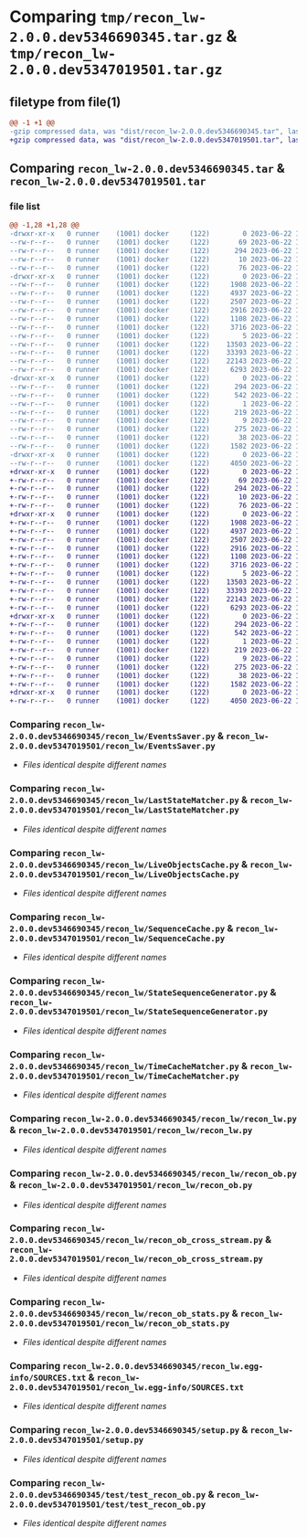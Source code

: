 # Comparing `tmp/recon_lw-2.0.0.dev5346690345.tar.gz` & `tmp/recon_lw-2.0.0.dev5347019501.tar.gz`

## filetype from file(1)

```diff
@@ -1 +1 @@
-gzip compressed data, was "dist/recon_lw-2.0.0.dev5346690345.tar", last modified: Thu Jun 22 14:20:34 2023, max compression
+gzip compressed data, was "dist/recon_lw-2.0.0.dev5347019501.tar", last modified: Thu Jun 22 14:51:29 2023, max compression
```

## Comparing `recon_lw-2.0.0.dev5346690345.tar` & `recon_lw-2.0.0.dev5347019501.tar`

### file list

```diff
@@ -1,28 +1,28 @@
-drwxr-xr-x   0 runner    (1001) docker     (122)        0 2023-06-22 14:20:34.000000 recon_lw-2.0.0.dev5346690345/
--rw-r--r--   0 runner    (1001) docker     (122)       69 2023-06-22 14:19:43.000000 recon_lw-2.0.0.dev5346690345/MANIFEST.in
--rw-r--r--   0 runner    (1001) docker     (122)      294 2023-06-22 14:20:34.000000 recon_lw-2.0.0.dev5346690345/PKG-INFO
--rw-r--r--   0 runner    (1001) docker     (122)       10 2023-06-22 14:19:43.000000 recon_lw-2.0.0.dev5346690345/README.md
--rw-r--r--   0 runner    (1001) docker     (122)       76 2023-06-22 14:20:07.000000 recon_lw-2.0.0.dev5346690345/package_info.json
-drwxr-xr-x   0 runner    (1001) docker     (122)        0 2023-06-22 14:20:34.000000 recon_lw-2.0.0.dev5346690345/recon_lw/
--rw-r--r--   0 runner    (1001) docker     (122)     1908 2023-06-22 14:19:43.000000 recon_lw-2.0.0.dev5346690345/recon_lw/EventsSaver.py
--rw-r--r--   0 runner    (1001) docker     (122)     4937 2023-06-22 14:19:43.000000 recon_lw-2.0.0.dev5346690345/recon_lw/LastStateMatcher.py
--rw-r--r--   0 runner    (1001) docker     (122)     2507 2023-06-22 14:19:43.000000 recon_lw-2.0.0.dev5346690345/recon_lw/LiveObjectsCache.py
--rw-r--r--   0 runner    (1001) docker     (122)     2916 2023-06-22 14:19:43.000000 recon_lw-2.0.0.dev5346690345/recon_lw/SequenceCache.py
--rw-r--r--   0 runner    (1001) docker     (122)     1108 2023-06-22 14:19:43.000000 recon_lw-2.0.0.dev5346690345/recon_lw/StateSequenceGenerator.py
--rw-r--r--   0 runner    (1001) docker     (122)     3716 2023-06-22 14:19:43.000000 recon_lw-2.0.0.dev5346690345/recon_lw/TimeCacheMatcher.py
--rw-r--r--   0 runner    (1001) docker     (122)        5 2023-06-22 14:19:43.000000 recon_lw-2.0.0.dev5346690345/recon_lw/__init__.py
--rw-r--r--   0 runner    (1001) docker     (122)    13503 2023-06-22 14:19:43.000000 recon_lw-2.0.0.dev5346690345/recon_lw/recon_lw.py
--rw-r--r--   0 runner    (1001) docker     (122)    33393 2023-06-22 14:19:43.000000 recon_lw-2.0.0.dev5346690345/recon_lw/recon_ob.py
--rw-r--r--   0 runner    (1001) docker     (122)    22143 2023-06-22 14:19:43.000000 recon_lw-2.0.0.dev5346690345/recon_lw/recon_ob_cross_stream.py
--rw-r--r--   0 runner    (1001) docker     (122)     6293 2023-06-22 14:19:43.000000 recon_lw-2.0.0.dev5346690345/recon_lw/recon_ob_stats.py
-drwxr-xr-x   0 runner    (1001) docker     (122)        0 2023-06-22 14:20:34.000000 recon_lw-2.0.0.dev5346690345/recon_lw.egg-info/
--rw-r--r--   0 runner    (1001) docker     (122)      294 2023-06-22 14:20:34.000000 recon_lw-2.0.0.dev5346690345/recon_lw.egg-info/PKG-INFO
--rw-r--r--   0 runner    (1001) docker     (122)      542 2023-06-22 14:20:34.000000 recon_lw-2.0.0.dev5346690345/recon_lw.egg-info/SOURCES.txt
--rw-r--r--   0 runner    (1001) docker     (122)        1 2023-06-22 14:20:34.000000 recon_lw-2.0.0.dev5346690345/recon_lw.egg-info/dependency_links.txt
--rw-r--r--   0 runner    (1001) docker     (122)      219 2023-06-22 14:20:34.000000 recon_lw-2.0.0.dev5346690345/recon_lw.egg-info/requires.txt
--rw-r--r--   0 runner    (1001) docker     (122)        9 2023-06-22 14:20:34.000000 recon_lw-2.0.0.dev5346690345/recon_lw.egg-info/top_level.txt
--rw-r--r--   0 runner    (1001) docker     (122)      275 2023-06-22 14:19:43.000000 recon_lw-2.0.0.dev5346690345/requirements.txt
--rw-r--r--   0 runner    (1001) docker     (122)       38 2023-06-22 14:20:34.000000 recon_lw-2.0.0.dev5346690345/setup.cfg
--rw-r--r--   0 runner    (1001) docker     (122)     1582 2023-06-22 14:19:43.000000 recon_lw-2.0.0.dev5346690345/setup.py
-drwxr-xr-x   0 runner    (1001) docker     (122)        0 2023-06-22 14:20:34.000000 recon_lw-2.0.0.dev5346690345/test/
--rw-r--r--   0 runner    (1001) docker     (122)     4050 2023-06-22 14:19:43.000000 recon_lw-2.0.0.dev5346690345/test/test_recon_ob.py
+drwxr-xr-x   0 runner    (1001) docker     (122)        0 2023-06-22 14:51:29.000000 recon_lw-2.0.0.dev5347019501/
+-rw-r--r--   0 runner    (1001) docker     (122)       69 2023-06-22 14:50:39.000000 recon_lw-2.0.0.dev5347019501/MANIFEST.in
+-rw-r--r--   0 runner    (1001) docker     (122)      294 2023-06-22 14:51:29.000000 recon_lw-2.0.0.dev5347019501/PKG-INFO
+-rw-r--r--   0 runner    (1001) docker     (122)       10 2023-06-22 14:50:39.000000 recon_lw-2.0.0.dev5347019501/README.md
+-rw-r--r--   0 runner    (1001) docker     (122)       76 2023-06-22 14:51:04.000000 recon_lw-2.0.0.dev5347019501/package_info.json
+drwxr-xr-x   0 runner    (1001) docker     (122)        0 2023-06-22 14:51:29.000000 recon_lw-2.0.0.dev5347019501/recon_lw/
+-rw-r--r--   0 runner    (1001) docker     (122)     1908 2023-06-22 14:50:39.000000 recon_lw-2.0.0.dev5347019501/recon_lw/EventsSaver.py
+-rw-r--r--   0 runner    (1001) docker     (122)     4937 2023-06-22 14:50:39.000000 recon_lw-2.0.0.dev5347019501/recon_lw/LastStateMatcher.py
+-rw-r--r--   0 runner    (1001) docker     (122)     2507 2023-06-22 14:50:39.000000 recon_lw-2.0.0.dev5347019501/recon_lw/LiveObjectsCache.py
+-rw-r--r--   0 runner    (1001) docker     (122)     2916 2023-06-22 14:50:39.000000 recon_lw-2.0.0.dev5347019501/recon_lw/SequenceCache.py
+-rw-r--r--   0 runner    (1001) docker     (122)     1108 2023-06-22 14:50:39.000000 recon_lw-2.0.0.dev5347019501/recon_lw/StateSequenceGenerator.py
+-rw-r--r--   0 runner    (1001) docker     (122)     3716 2023-06-22 14:50:39.000000 recon_lw-2.0.0.dev5347019501/recon_lw/TimeCacheMatcher.py
+-rw-r--r--   0 runner    (1001) docker     (122)        5 2023-06-22 14:50:39.000000 recon_lw-2.0.0.dev5347019501/recon_lw/__init__.py
+-rw-r--r--   0 runner    (1001) docker     (122)    13503 2023-06-22 14:50:39.000000 recon_lw-2.0.0.dev5347019501/recon_lw/recon_lw.py
+-rw-r--r--   0 runner    (1001) docker     (122)    33393 2023-06-22 14:50:39.000000 recon_lw-2.0.0.dev5347019501/recon_lw/recon_ob.py
+-rw-r--r--   0 runner    (1001) docker     (122)    22143 2023-06-22 14:50:39.000000 recon_lw-2.0.0.dev5347019501/recon_lw/recon_ob_cross_stream.py
+-rw-r--r--   0 runner    (1001) docker     (122)     6293 2023-06-22 14:50:39.000000 recon_lw-2.0.0.dev5347019501/recon_lw/recon_ob_stats.py
+drwxr-xr-x   0 runner    (1001) docker     (122)        0 2023-06-22 14:51:29.000000 recon_lw-2.0.0.dev5347019501/recon_lw.egg-info/
+-rw-r--r--   0 runner    (1001) docker     (122)      294 2023-06-22 14:51:29.000000 recon_lw-2.0.0.dev5347019501/recon_lw.egg-info/PKG-INFO
+-rw-r--r--   0 runner    (1001) docker     (122)      542 2023-06-22 14:51:29.000000 recon_lw-2.0.0.dev5347019501/recon_lw.egg-info/SOURCES.txt
+-rw-r--r--   0 runner    (1001) docker     (122)        1 2023-06-22 14:51:29.000000 recon_lw-2.0.0.dev5347019501/recon_lw.egg-info/dependency_links.txt
+-rw-r--r--   0 runner    (1001) docker     (122)      219 2023-06-22 14:51:29.000000 recon_lw-2.0.0.dev5347019501/recon_lw.egg-info/requires.txt
+-rw-r--r--   0 runner    (1001) docker     (122)        9 2023-06-22 14:51:29.000000 recon_lw-2.0.0.dev5347019501/recon_lw.egg-info/top_level.txt
+-rw-r--r--   0 runner    (1001) docker     (122)      275 2023-06-22 14:50:39.000000 recon_lw-2.0.0.dev5347019501/requirements.txt
+-rw-r--r--   0 runner    (1001) docker     (122)       38 2023-06-22 14:51:29.000000 recon_lw-2.0.0.dev5347019501/setup.cfg
+-rw-r--r--   0 runner    (1001) docker     (122)     1582 2023-06-22 14:50:39.000000 recon_lw-2.0.0.dev5347019501/setup.py
+drwxr-xr-x   0 runner    (1001) docker     (122)        0 2023-06-22 14:51:29.000000 recon_lw-2.0.0.dev5347019501/test/
+-rw-r--r--   0 runner    (1001) docker     (122)     4050 2023-06-22 14:50:39.000000 recon_lw-2.0.0.dev5347019501/test/test_recon_ob.py
```

### Comparing `recon_lw-2.0.0.dev5346690345/recon_lw/EventsSaver.py` & `recon_lw-2.0.0.dev5347019501/recon_lw/EventsSaver.py`

 * *Files identical despite different names*

### Comparing `recon_lw-2.0.0.dev5346690345/recon_lw/LastStateMatcher.py` & `recon_lw-2.0.0.dev5347019501/recon_lw/LastStateMatcher.py`

 * *Files identical despite different names*

### Comparing `recon_lw-2.0.0.dev5346690345/recon_lw/LiveObjectsCache.py` & `recon_lw-2.0.0.dev5347019501/recon_lw/LiveObjectsCache.py`

 * *Files identical despite different names*

### Comparing `recon_lw-2.0.0.dev5346690345/recon_lw/SequenceCache.py` & `recon_lw-2.0.0.dev5347019501/recon_lw/SequenceCache.py`

 * *Files identical despite different names*

### Comparing `recon_lw-2.0.0.dev5346690345/recon_lw/StateSequenceGenerator.py` & `recon_lw-2.0.0.dev5347019501/recon_lw/StateSequenceGenerator.py`

 * *Files identical despite different names*

### Comparing `recon_lw-2.0.0.dev5346690345/recon_lw/TimeCacheMatcher.py` & `recon_lw-2.0.0.dev5347019501/recon_lw/TimeCacheMatcher.py`

 * *Files identical despite different names*

### Comparing `recon_lw-2.0.0.dev5346690345/recon_lw/recon_lw.py` & `recon_lw-2.0.0.dev5347019501/recon_lw/recon_lw.py`

 * *Files identical despite different names*

### Comparing `recon_lw-2.0.0.dev5346690345/recon_lw/recon_ob.py` & `recon_lw-2.0.0.dev5347019501/recon_lw/recon_ob.py`

 * *Files identical despite different names*

### Comparing `recon_lw-2.0.0.dev5346690345/recon_lw/recon_ob_cross_stream.py` & `recon_lw-2.0.0.dev5347019501/recon_lw/recon_ob_cross_stream.py`

 * *Files identical despite different names*

### Comparing `recon_lw-2.0.0.dev5346690345/recon_lw/recon_ob_stats.py` & `recon_lw-2.0.0.dev5347019501/recon_lw/recon_ob_stats.py`

 * *Files identical despite different names*

### Comparing `recon_lw-2.0.0.dev5346690345/recon_lw.egg-info/SOURCES.txt` & `recon_lw-2.0.0.dev5347019501/recon_lw.egg-info/SOURCES.txt`

 * *Files identical despite different names*

### Comparing `recon_lw-2.0.0.dev5346690345/setup.py` & `recon_lw-2.0.0.dev5347019501/setup.py`

 * *Files identical despite different names*

### Comparing `recon_lw-2.0.0.dev5346690345/test/test_recon_ob.py` & `recon_lw-2.0.0.dev5347019501/test/test_recon_ob.py`

 * *Files identical despite different names*

